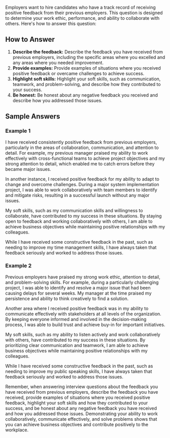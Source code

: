 
Employers want to hire candidates who have a track record of receiving positive feedback from their previous employers. This question is designed to determine your work ethic, performance, and ability to collaborate with others. Here's how to answer this question:

How to Answer
-------------

1. **Describe the feedback:** Describe the feedback you have received from previous employers, including the specific areas where you excelled and any areas where you needed improvement.
2. **Provide examples:** Provide examples of situations where you received positive feedback or overcame challenges to achieve success.
3. **Highlight soft skills:** Highlight your soft skills, such as communication, teamwork, and problem-solving, and describe how they contributed to your success.
4. **Be honest:** Be honest about any negative feedback you received and describe how you addressed those issues.

Sample Answers
--------------

### Example 1

I have received consistently positive feedback from previous employers, particularly in the areas of collaboration, communication, and attention to detail. For example, my previous manager praised my ability to work effectively with cross-functional teams to achieve project objectives and my strong attention to detail, which enabled me to catch errors before they became major issues.

In another instance, I received positive feedback for my ability to adapt to change and overcome challenges. During a major system implementation project, I was able to work collaboratively with team members to identify and mitigate risks, resulting in a successful launch without any major issues.

My soft skills, such as my communication skills and willingness to collaborate, have contributed to my success in these situations. By staying open to feedback and working collaboratively with others, I am able to achieve business objectives while maintaining positive relationships with my colleagues.

While I have received some constructive feedback in the past, such as needing to improve my time management skills, I have always taken that feedback seriously and worked to address those issues.

### Example 2

Previous employers have praised my strong work ethic, attention to detail, and problem-solving skills. For example, during a particularly challenging project, I was able to identify and resolve a major issue that had been causing delays for several weeks. My manager at the time praised my persistence and ability to think creatively to find a solution.

Another area where I received positive feedback was in my ability to communicate effectively with stakeholders at all levels of the organization. By keeping everyone informed and involved in the decision-making process, I was able to build trust and achieve buy-in for important initiatives.

My soft skills, such as my ability to listen actively and work collaboratively with others, have contributed to my success in these situations. By prioritizing clear communication and teamwork, I am able to achieve business objectives while maintaining positive relationships with my colleagues.

While I have received some constructive feedback in the past, such as needing to improve my public speaking skills, I have always taken that feedback seriously and worked to address those issues.

Remember, when answering interview questions about the feedback you have received from previous employers, describe the feedback you have received, provide examples of situations where you received positive feedback, highlight your soft skills and how they contributed to your success, and be honest about any negative feedback you have received and how you addressed those issues. Demonstrating your ability to work collaboratively, communicate effectively, and solve problems shows that you can achieve business objectives and contribute positively to the workplace.
